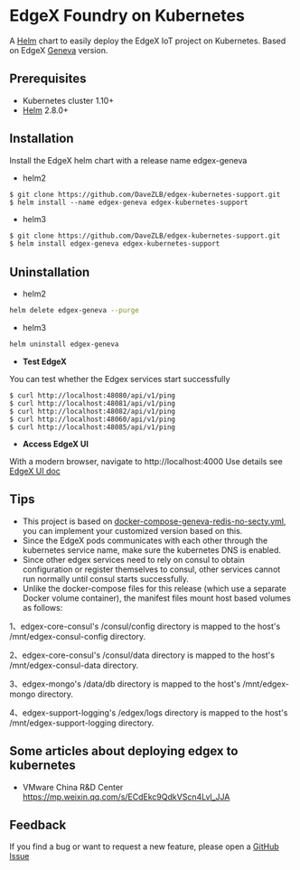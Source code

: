 # EdgeX Foundry on Kubernetes

A [Helm](https://helm.sh/) chart to easily deploy the EdgeX IoT project on Kubernetes.
Based on EdgeX [Geneva](https://github.com/edgexfoundry/developer-scripts/tree/master/releases/geneva/compose-files) version.

## Prerequisites

- Kubernetes cluster 1.10+
- [Helm](https://helm.sh/) 2.8.0+

## Installation

Install the EdgeX helm chart with a release name edgex-geneva

- helm2

```
$ git clone https://github.com/DaveZLB/edgex-kubernetes-support.git
$ helm install --name edgex-geneva edgex-kubernetes-support
```

- helm3

```bash
$ git clone https://github.com/DaveZLB/edgex-kubernetes-support.git
$ helm install edgex-geneva edgex-kubernetes-support
```

## Uninstallation

- helm2

```bash
helm delete edgex-geneva --purge
```

- helm3

```bash
helm uninstall edgex-geneva
```

- **Test EdgeX**

You can test whether the Edgex services start successfully
```$xslt
$ curl http://localhost:48080/api/v1/ping
$ curl http://localhost:48081/api/v1/ping
$ curl http://localhost:48082/api/v1/ping
$ curl http://localhost:48060/api/v1/ping
$ curl http://localhost:48085/api/v1/ping
```

- **Access EdgeX UI**

With a modern browser, navigate to http://localhost:4000
Use details see [EdgeX UI doc](https://github.com/edgexfoundry/edgex-ui-go)

## Tips

- This project is based on [docker-compose-geneva-redis-no-secty.yml](https://github.com/edgexfoundry/developer-scripts/blob/master/releases/geneva/compose-files/docker-compose-geneva-redis-no-secty.yml),
you can implement your customized version based on this.
- Since the EdgeX pods communicates with each other through the kubernetes service name, make sure the kubernetes DNS is enabled.
- Since other edgex services need to rely on consul to obtain configuration or register themselves to consul, other services cannot run normally until consul starts successfully.
- Unlike the docker-compose files for this release (which use a separate Docker volume container), the manifest files mount host based volumes as follows:

1、edgex-core-consul's /consul/config directory is mapped to the host's /mnt/edgex-consul-config directory.

2、edgex-core-consul's /consul/data directory is mapped to the host's /mnt/edgex-consul-data directory.

3、edgex-mongo's /data/db directory is mapped to the host's /mnt/edgex-mongo directory.

4、edgex-support-logging's /edgex/logs directory is mapped to the host's /mnt/edgex-support-logging directory.

## Some articles about deploying edgex to kubernetes

- VMware China R&D Center
https://mp.weixin.qq.com/s/ECdEkc9QdkVScn4Lvl_JJA

## Feedback

If you find a bug or want to request a new feature, please open a [GitHub Issue](https://github.com/DaveZLB/edgex-kubernetes-support/issues)


